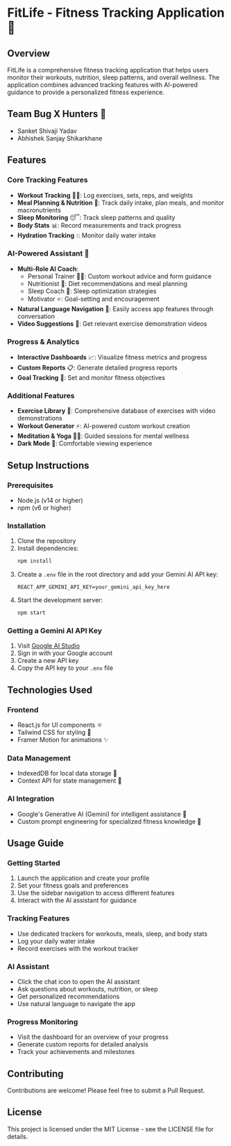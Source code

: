 # FitLife - Fitness Tracking Application 💪

## Overview
FitLife is a comprehensive fitness tracking application that helps users monitor their workouts, nutrition, sleep patterns, and overall wellness. The application combines advanced tracking features with AI-powered guidance to provide a personalized fitness experience.

## Team Bug X Hunters 🎯
- Sanket Shivaji Yadav
- Abhishek Sanjay Shikarkhane

## Features

### Core Tracking Features
- **Workout Tracking** 🏋️‍♂️: Log exercises, sets, reps, and weights
- **Meal Planning & Nutrition** 🥗: Track daily intake, plan meals, and monitor macronutrients
- **Sleep Monitoring** 😴: Track sleep patterns and quality
- **Body Stats** 📊: Record measurements and track progress
- **Hydration Tracking** 💧: Monitor daily water intake

### AI-Powered Assistant 🤖
- **Multi-Role AI Coach**: 
  - Personal Trainer 🏃‍♂️: Custom workout advice and form guidance
  - Nutritionist 🍎: Diet recommendations and meal planning
  - Sleep Coach 🌙: Sleep optimization strategies
  - Motivator ⭐: Goal-setting and encouragement
- **Natural Language Navigation** 💬: Easily access app features through conversation
- **Video Suggestions** 🎥: Get relevant exercise demonstration videos

### Progress & Analytics
- **Interactive Dashboards** 📈: Visualize fitness metrics and progress
- **Custom Reports** 📋: Generate detailed progress reports
- **Goal Tracking** 🎯: Set and monitor fitness objectives

### Additional Features
- **Exercise Library** 💪: Comprehensive database of exercises with video demonstrations
- **Workout Generator** ⚡: AI-powered custom workout creation
- **Meditation & Yoga** 🧘‍♂️: Guided sessions for mental wellness
- **Dark Mode** 🌙: Comfortable viewing experience

## Setup Instructions

### Prerequisites
- Node.js (v14 or higher)
- npm (v6 or higher)

### Installation
1. Clone the repository
2. Install dependencies:
   ```bash
   npm install
   ```
3. Create a `.env` file in the root directory and add your Gemini AI API key:
   ```env
   REACT_APP_GEMINI_API_KEY=your_gemini_api_key_here
   ```
4. Start the development server:
   ```bash
   npm start
   ```

### Getting a Gemini AI API Key
1. Visit [Google AI Studio](https://makersuite.google.com/app/apikey)
2. Sign in with your Google account
3. Create a new API key
4. Copy the API key to your `.env` file

## Technologies Used

### Frontend
- React.js for UI components ⚛️
- Tailwind CSS for styling 🎨
- Framer Motion for animations ✨

### Data Management
- IndexedDB for local data storage 💾
- Context API for state management 🔄

### AI Integration
- Google's Generative AI (Gemini) for intelligent assistance 🤖
- Custom prompt engineering for specialized fitness knowledge 🧠

## Usage Guide

### Getting Started
1. Launch the application and create your profile
2. Set your fitness goals and preferences
3. Use the sidebar navigation to access different features
4. Interact with the AI assistant for guidance

### Tracking Features
- Use dedicated trackers for workouts, meals, sleep, and body stats
- Log your daily water intake
- Record exercises with the workout tracker

### AI Assistant
- Click the chat icon to open the AI assistant
- Ask questions about workouts, nutrition, or sleep
- Get personalized recommendations
- Use natural language to navigate the app

### Progress Monitoring
- Visit the dashboard for an overview of your progress
- Generate custom reports for detailed analysis
- Track your achievements and milestones

## Contributing
Contributions are welcome! Please feel free to submit a Pull Request.

## License
This project is licensed under the MIT License - see the LICENSE file for details.
